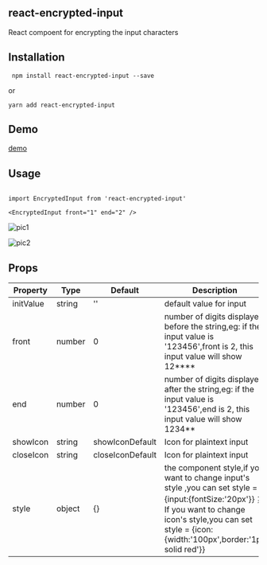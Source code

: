 ## react-encrypted-input

React compoent for encrypting the input characters

## Installation

` npm install react-encrypted-input --save`

or 

` yarn add react-encrypted-input `


## Demo

[demo](https://lingdongyuanjia.github.io/react-encrypted-input-demo/)


## Usage

```

import EncryptedInput from 'react-encrypted-input'

<EncryptedInput front="1" end="2" />

```
![pic1](https://s1.ax1x.com/2023/07/06/pC6YPYt.jpg)

![pic2](https://s1.ax1x.com/2023/07/06/pC6J2WV.jpg)


## Props

| Property   | Type   | Default          |  Description |
|  ----      | ----   |  ----            |  ----        |
|  initValue | string |  ''              | default value for input   |
|  front     | number |  0               | number of digits displayed before the string,eg: if the input value is '123456',front is 2, this input value will show 12****   |
|  end       | number |  0               | number of digits displayed after the string,eg: if the input value is '123456',end is 2, this input value will show 1234**  |
|  showIcon  | string | showIconDefault  | Icon for plaintext input  |
|  closeIcon | string | closeIconDefault | Icon for plaintext input  |
|  style     | object |  {}              | the component style,if you want to change input's style ,you can set style = {input:{fontSize:'20px'}}；If you want to change icon's style,you can set style = {icon:{width:'100px',border:'1px solid red'}}  |


